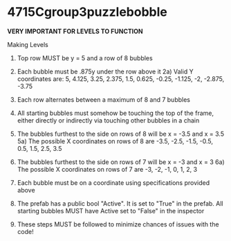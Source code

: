 # 4715Cgroup3puzzlebobble

**VERY IMPORTANT FOR LEVELS TO FUNCTION**

Making Levels

1) Top row MUST be y = 5 and a row of 8 bubbles

2) Each bubble must be .875y under the row above it
  2a) Valid Y coordinates are: 5, 4.125, 3.25, 2.375, 1.5, 0.625, -0.25, -1.125, -2, -2.875, -3.75
 
3) Each row alternates between a maximum of 8 and 7 bubbles

4) All starting bubbles must somehow be touching the top of the frame, either directly or indirectly via touching other bubbles in a chain

5) The bubbles furthest to the side on rows of 8 will be x = -3.5 and x = 3.5
  5a) The possible X coordinates on rows of 8 are -3.5, -2.5, -1.5, -0.5, 0.5, 1.5, 2.5, 3.5
  
6) The bubbles furthest to the side on rows of 7 will be x = -3 and x = 3
  6a) The possible X coordinates on rows of 7 are -3, -2, -1, 0, 1, 2, 3
  
7) Each bubble must be on a coordinate using specifications provided above

8) The prefab has a public bool "Active". It is set to "True" in the prefab. All starting bubbles MUST have Active set to "False" in the inspector

9) These steps MUST be followed to minimize chances of issues with the code!
